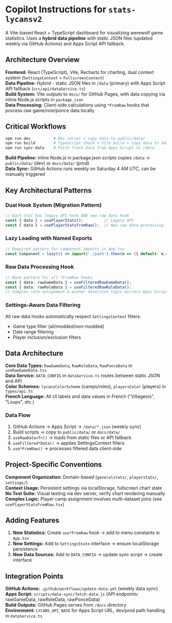 

# Copilot Instructions for `stats-lycansv2`

A Vite-based React + TypeScript dashboard for visualizing werewolf game statistics. Uses a **hybrid data pipeline** with static JSON files (updated weekly via GitHub Actions) and Apps Script API fallback.

## Architecture Overview

**Frontend:** React (TypeScript), Vite, Recharts for charting, dual context system (`SettingsContext` + `FullscreenContext`)  
**Data Pipeline:** Hybrid - static JSON files in `/data` (primary) with Apps Script API fallback (`src/api/dataService.ts`)  
**Build System:** Vite outputs to `docs/` for GitHub Pages, with data copying via inline Node.js scripts in `package.json`  
**Data Processing:** Client-side calculations using `*FromRaw` hooks that process raw game/role/ponce data locally

## Critical Workflows

```bash
npm run dev          # Dev server + copy data to public/data/
npm run build        # TypeScript check + Vite build + copy data to docs/data/
npm run sync-data    # Fetch fresh data from Apps Script to /data
```

**Build Pipeline:** Inline Node.js in package.json scripts copies `/data` → `public/data/` (dev) or `docs/data/` (prod)  
**Data Sync:** GitHub Actions runs weekly on Saturday 4 AM UTC, can be manually triggered

## Key Architectural Patterns

### Dual Hook System (Migration Pattern)
```typescript
// Each stat has legacy API hook AND new raw data hook
const { data } = usePlayerStats();         // Legacy API
const { data } = usePlayerStatsFromRaw();  // New raw data processing
```

### Lazy Loading with Named Exports
```typescript
// Required pattern for component imports in App.tsx
const Component = lazy(() => import('./path').then(m => ({ default: m.ComponentName })));
```

### Raw Data Processing Hook
```typescript
// Base pattern for all *FromRaw hooks
const { data: rawGameData } = useFilteredRawGameData();
const { data: rawRoleData } = useFilteredRawRoleData();
// Complex role assignment & winner detection logic mirrors Apps Script
```

### Settings-Aware Data Filtering
All raw data hooks automatically respect `SettingsContext` filters:
- Game type filter (all/modded/non-modded)
- Date range filtering
- Player inclusion/exclusion filters

## Data Architecture

**Core Data Types:** `RawGameData`, `RawRoleData`, `RawPonceData` in `useRawGameData.tsx`  
**Data Service:** `DATA_CONFIG` in `dataService.ts` routes between static JSON and API  
**Color Schemes:** `lycansColorScheme` (camps/roles), `playersColor` (players) in `types/api.ts`  
**French Language:** All UI labels and data values in French ("Villageois", "Loups", etc.)

### Data Flow
1. GitHub Actions → Apps Script → `/data/*.json` (weekly sync)
2. Build scripts → copy to `public/data/` or `docs/data/`
3. `useRawData<T>()` → loads from static files or API fallback
4. `useFiltered*Data()` → applies SettingsContext filters
5. `use*FromRaw()` → processes filtered data client-side

## Project-Specific Conventions

**Component Organization:** Domain-based (`generalstats/`, `playerstats/`, `settings/`)  
**Context Usage:** Persistent settings via localStorage, fullscreen chart state  
**No Test Suite:** Visual testing via dev server, verify chart rendering manually  
**Complex Logic:** Player camp assignment involves multi-dataset joins (see `usePlayerStatsFromRaw.tsx`)

## Adding Features

1. **New Statistics:** Create `use*FromRaw` hook → add to menu constants in `App.tsx`
2. **New Settings:** Add to `SettingsState` interface → ensure localStorage persistence
3. **New Data Sources:** Add to `DATA_CONFIG` → update sync script → create interface

## Integration Points

**GitHub Actions:** `.github/workflows/update-data.yml` (weekly data sync)  
**Apps Script:** `scripts/data-sync/fetch-data.js` (API endpoints: rawGameData, rawRoleData, rawPonceData)  
**Build Outputs:** GitHub Pages serves from `/docs` directory  
**Environment:** `LYCANS_API_BASE` for Apps Script URL, dev/prod path handling in `dataService.ts`
